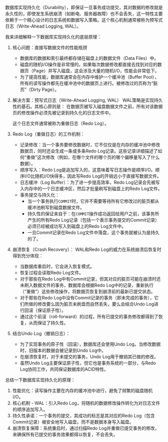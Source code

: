 
数据库实现持久化（Durability），即保证一旦事务成功提交，其对数据的修改就是永久性的，即使发生系统崩溃（如断电、服务器故障）也不会丢失，这一特性主要依赖于一个精心设计的日志系统和数据写入策略。这个核心机制通常被称为预写式日志（Write-Ahead Logging, WAL）。

我来详细解释一下数据库实现持久化的底层原理：

1.  核心问题：直接写数据文件的性能瓶颈
    *   数据库的数据和索引最终都存储在磁盘上的数据文件（Data Files）中。
    *   磁盘的随机I/O操作是非常慢的。如果每次数据修改都直接去找到对应的数据页（Page）并写入磁盘，这会涉及大量的随机I/O，性能会非常低下。
    *   为了提高性能，数据库通常会在内存中维护一个缓冲池（Buffer Pool），所有的读写操作都先在缓冲池中的数据页上进行。被修改过的页称为“脏页”（Dirty Page）。

2.  解决方案：预写式日志（Write-Ahead Logging, WAL）
    WAL策略是实现持久性的基石。其核心原则是：
    在数据页被写入磁盘数据文件之前，所有对该数据页的修改操作必须先被记录到持久化的日志文件中。

    这个日志文件通常被称为重做日志（Redo Log）。

3.  Redo Log（重做日志）的工作机制：
    *   记录修改：当一个事务要修改数据时，它不仅仅是在内存的缓冲池中修改数据页，同时还会生成一条或多条Redo Log记录。这些记录详细描述了如何“重做”这次修改（例如，在哪个文件的哪个页的哪个偏移量写入了什么数据）。
    *   顺序写入：Redo Log是追加写入的，这意味着写日志操作是顺序I/O。顺序I/O比随机I/O快得多，因此写Redo Log的开销远小于直接写数据文件。
    *   日志缓冲（Log Buffer）：为了进一步提高效率，Redo Log记录会先被写入内存中的一个日志缓冲区，然后才批量刷写到磁盘上的Redo Log文件。
    *   事务提交与持久化：
        *   当一个事务执行`COMMIT`时，它并不需要等待所有它修改过的脏页都从缓冲池刷写到磁盘数据文件。
        *   持久性的保证来自于：在`COMMIT`操作成功返回给用户之前，该事务所产生的所有Redo Log记录（包括一个表示事务提交的Commit记录）必须已经被成功写入到磁盘上的Redo Log文件中。
        *   一旦Commit记录在Redo Log文件中落盘，这个事务就被认为是持久的了。

4.  崩溃恢复（Crash Recovery）：
    WAL和Redo Log的威力在系统崩溃后恢复时得到充分体现：
    *   当数据库重启时，它会进入恢复模式。
    *   恢复过程会读取Redo Log文件。
    *   对于那些在Redo Log中有Commit记录，但其对应的脏页可能在崩溃时还未刷入数据文件的事务，数据库会根据Redo Log中的记录，重新执行（“重做”）这些修改操作，将数据页恢复到崩溃前的最新已提交状态。
    *   对于那些在Redo Log中没有Commit记录的事务（即未完成的事务），它们所做的修改要么因为脏页未刷盘而自然丢失，要么会结合Undo Log进行回滚（保证原子性）。
    *   通过这个前滚（roll-forward）的过程，所有已提交的事务修改都得到了恢复，从而保证了持久性。

5.  结合Undo Log（撤销日志）：
    *   为了实现事务的原子性（回滚），数据库还会使用Undo Log。当修改数据时，旧版本的数据会被记录到Undo Log中。
    *   在崩溃恢复时，对于未提交的事务，Undo Log用于撤销其已做的修改。
    *   虽然Undo Log主要保证原子性，但它也是事务系统的一部分，与Redo Log协同工作，共同保证数据库的ACID特性。

总结一下数据库实现持久化的原理：
1.  性能优化：读写操作主要在内存的缓冲池中进行，避免了频繁的磁盘随机I/O。
2.  核心机制 - WAL：引入Redo Log，将随机的数据修改操作转化为对日志文件的顺序追加写入。
3.  持久性承诺：一个事务的提交，其成功的标志是其对应的Redo Log（包含Commit记录）被安全地写入磁盘，而不是数据本身写入磁盘。
4.  崩溃恢复保障：系统重启时，通过扫描Redo Log并重做已提交事务的修改，来确保所有已提交的事务效果都得以恢复，不会丢失。


